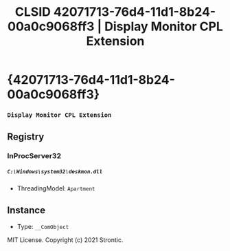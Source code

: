 ﻿---
title: "CLSID 42071713-76d4-11d1-8b24-00a0c9068ff3 | Display Monitor CPL Extension"
excerpt: What is COM-Object CLSID 42071713-76d4-11d1-8b24-00a0c9068ff3?
---

# {42071713-76d4-11d1-8b24-00a0c9068ff3}

### `Display Monitor CPL Extension`

## Registry


### InProcServer32

##### `C:\Windows\system32\deskmon.dll`
* ThreadingModel: `Apartment`

## Instance

* Type: `__ComObject`

MIT License. Copyright (c) 2021 Strontic.


